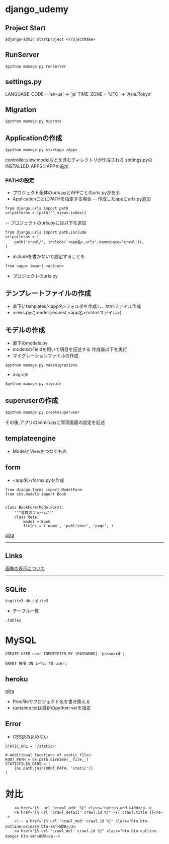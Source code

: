 # django_udemy

## Project Start
```
$django-admin startproject <ProjectName>
```

## RunServer
```aidl
$python manage.py runserver
```

## settings.py
LANGUAGE_CODE = 'en-us' -> 'ja'
TIME_ZONE = 'UTC' -> 'Asia/Tokyo'

## Migration
```aidl
$python manege.py migrate
```

## Applicationの作成
```aidl
$python manege.py startapp <App>
```
controller,view,modelなどを含むディレクトリが作成される
settings.pyのINSTALLED_APPSにAPPを追加

### PATHの設定
- プロジェクト全体のurls.pyとAPPごとのurls.pyがある
- ApplicationごとにPATHを指定する場合
-- 作成したappにurls.py追加
```
from django.urls import path
urlpatterns = [path('',views.index)]
```
-- プロジェクトのurls.pyには以下を追加
```aidl
from django.urls import path,include
urlpatterns = [
    path('crawl/', include('<app名>.urls',namespace='crawl')),
]
```

- includeを書かないで設定することも
```aidl
from <app> import <action>
```

- プロジェクトのurls.py


## テンプレートファイルの作成
- <app>直下にtemplates/<app名>フォルダを作成し、htmlファイル作成
- views.pyにrender(request,<app名>/<htmlファイル>)


## モデルの作成
- <app>直下のmodels.py
- modelsのFieldを用いて項目を記述する
作成後以下を実行
- マイグレーションファイルの作成
```aidl
$python manage.py makemigrations
```
- migrate
```aidl
$python manage.py migrate
```

## superuserの作成
```
$python manage.py createsuperuser
```
その後,アプリのadmin.pyに管理画面の設定を記述

## templateengine
- ModelとViewをつなぐもの

## form
- <app名>/forms.pyを作成
```
from django.forms import ModelForm
from cms.models import Book


class BookForm(ModelForm):
    """書籍のフォーム"""
    class Meta:
        model = Book
        fields = ('name', 'publisher', 'page', )
```
[qiita](https://qiita.com/kaki_k/items/6e17597804437ef170ae)

---

## Links

[画像の表示について](http://www.tohuandkonsome.site/entry/2017/06/10/211145)

---

## SQLite
```aidl
$sqlite3 db.sqlite3
```
- テーブル一覧
```aidl
.tables
```

# MySQL
```
CREATE USER user IDENTIFIED BY [PASSWORD] 'password';
```
```
GRANT 権限 ON レベル TO user;
```

## heroku
[qiita](https://qiita.com/Shitimi_613/items/6627d0ce042d38b86893)
- Procfileでプロジェクト名を書き換える
- runtaime.txtは最新のpython verを指定

## Error
- CSS読み込めない
```
STATIC_URL = '/static/'

# Additional locations of static files
ROOT_PATH = os.path.dirname(__file__)
STATICFILES_DIRS = (
    [os.path.join(ROOT_PATH, 'static')]
)
```

# 対比
        <a href="{%  url 'crawl_add' %}" class='button-add'>Add</a-->
        <a href="{% url 'crawl_detail' crawl.id %}" >{{ crawl.title }}</a-->
        <!-- a href="{% url 'crawl_mod' crawl.id %}" class="btn btn-outline-primary btn-sm">編集</a>
        <a href="{% url 'crawl_del' crawl.id %}" class="btn btn-outline-danger btn-sm">削除</a-->
